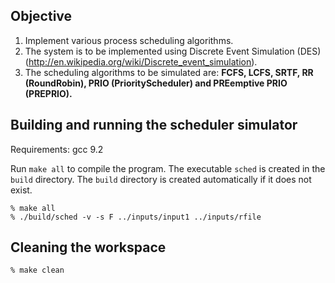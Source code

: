 ## Objective

1. Implement various process scheduling algorithms.
2. The system is to be implemented using Discrete Event Simulation (DES) (http://en.wikipedia.org/wiki/Discrete_event_simulation).
3. The scheduling algorithms to be simulated are:
**FCFS, LCFS, SRTF, RR (RoundRobin), PRIO (PriorityScheduler) and PREemptive PRIO (PREPRIO).**


## Building and running the scheduler simulator

Requirements: gcc 9.2

Run `make all` to compile the program. The executable `sched` is created in the `build` directory.
The `build` directory is created automatically if it does not exist.

```
% make all
% ./build/sched -v -s F ../inputs/input1 ../inputs/rfile
```

## Cleaning the workspace

```
% make clean
```
